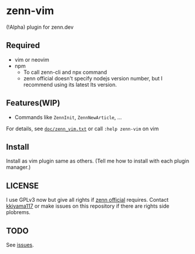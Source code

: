 # zenn-vim

(!Alpha) plugin for zenn.dev

## Required

- vim or neovim
- npm
  - To call zenn-cli and npx command
  - zenn official doesn't specify nodejs version number, but I recommend using
    its latest lts version.

## Features(WIP)

- Commands like `ZennInit`, `ZennNewArticle`, ...

For details, see [`doc/zenn_vim.txt`](https://github.com/kkiyama117/zenn-vim/blob/master/doc/zenn_vim.txt)
or call `:help zenn-vim` on vim

## Install

Install as vim plugin same as others.
(Tell me how to install with each plugin manager.)

## LICENSE

I use GPLv3 now but give all rights if [zenn official](https://github.com/zenn-dev)
requires.
Contact [kkiyama117](https://github.com/kkiyama117) or make issues on this
repository if there are rights side plobrems.

## TODO

See [issues](https://github.com/kkiyama117/zenn-vim/issues).

